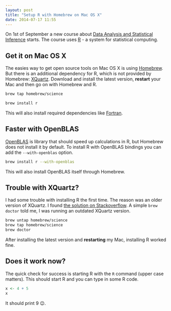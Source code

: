 ```yaml
---
layout: post
title: "Setup R with Homebrew on Mac OS X"
date: 2014-07-17 11:55
---
```


On 1st of September a new course about
[Data Analysis and Statistical Inference](https://www.coursera.org/course/statistics)
starts. The course uses [R](http://www.r-project.org/) - a system for
statistical computing.

Get it on Mac OS X
------------------

The easies way to get open source tools on Mac OS X is using
[Homebrew](http://brew.sh/). But there is an additional dependency for R, which
is not provided by Homebrew: [XQuartz](https://xquartz.macosforge.org/landing/).
Download and install the latest version, **restart** your Mac and then go on
with Homebrew and R.

```sh
brew tap homebrew/science

brew install r
```

This will also install required dependencies like
[Fortran](http://en.wikipedia.org/wiki/Fortran).

Faster with OpenBLAS
--------------------

[OpenBLAS](http://www.openblas.net) is library that should speed up calculations
in R, but Homebrew does not install it by default. To install R with OpenBLAS
bindings you can add the `--with-openblas` option.

```sh
brew install r --with-openblas
```

This will also install OpenBLAS itself through Homebrew.

Trouble with XQuartz?
---------------------

I had some trouble with installing R the first time. The reason was an older
version of XQuartz. I found
[the solution on Stackoverflow](http://stackoverflow.com/questions/20457290/installing-r-with-homebrew/20457381#20457381).
A simple `brew doctor` told me, I was running an outdated XQuartz version.

```sh
brew untap homebrew/science
brew tap homebrew/science
brew doctor
```

After installing the latest version and **restarting** my Mac, installing R
worked fine.

Does it work now?
-----------------

The quick check for success is starting R with the `R` command (upper case
matters). This should start R and you can type in some R code.

```r
x <- 4 + 5
x
```

It should print 9 😉.
